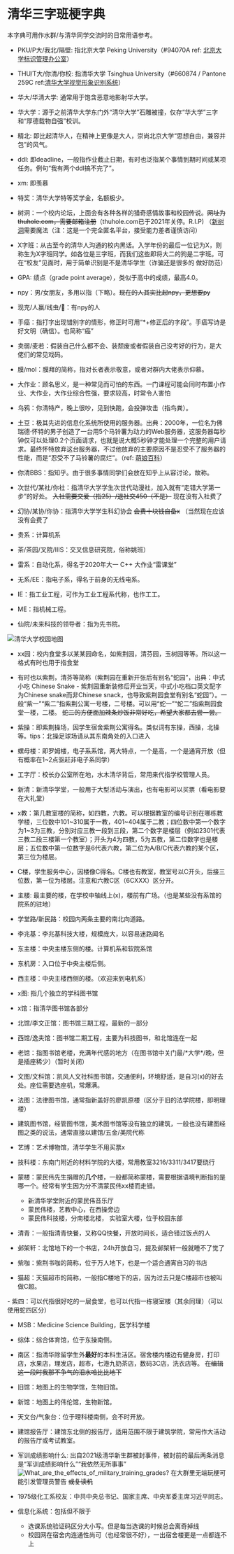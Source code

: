 # 清华三字班梗字典

本字典可用作水群/与清华同学交流时的日常用语参考。

- PKU/P大/我北/隔壁: 指北京大学 Peking University（#94070A ref: [北京大学标识管理办公室](https://vim.pku.edu.cn/cjwt/index.htm)）

- THU/T大/你清/你校: 指清华大学 Tsinghua University（#660874 / Pantone 259C ref:[清华大学视觉形象识别系统](https://vi.tsinghua.edu.cn/gk/xxbz/scgf.htm)）

- 华大/华清大学: 通常用于饱含恶意地影射华大学。

- 华大学：源于之前清华大学东门外“清华大学”石雕被撞，仅存“华大学”三字和“厚德载物自强”校训。

- 精北: 即比起清华人，在精神上更像是大人，崇尚北京大学“思想自由，兼容并包”的风气。

- ddl: 即deadline，一般指作业截止日期，有时也泛指某个事情到期时间或某项任务。例句“我有两个ddl搞不完了”。

- xm: 即羡慕

- 特奖：清华大学特等奖学金，名额极少。

- 树洞：一个校内论坛，上面会有各种各样的猎奇感情故事和校园传说。~~网址为thuhole.com，需要邮箱注册~~（thuhole.com已于2021年关停。R.I.P) （[新树洞](https://new-t.github.io/)需要魔法（注：这是一个完全匿名平台，接受能力差者谨慎访问）

- X字班：从古至今的清华人沟通的校内黑话。入学年份的最后一位记为X，则称生为X字班同学。如各位是三字班，而我们这些即将大二的狗是二字班。可在“校友”见面时，用于简单识别是不是清华学生（诈骗还是很多的 做好防范）

- GPA: 绩点（grade point average），类似于高中的成绩，最高4.0。

- npy：男/女朋友，多用以指（下略）。~~现在的人其实比起npy，更想要py~~

- 现充/人赢/线虫/🐛：有npy的人

- 手癌：指打字出现错别字的情形，修正时可用“\*+修正后的字段”。手癌写诗是好文明（确信）。也简称“癌”

- 卖弱/麦若：假装自己什么都不会、装颓废或者假装自己没考好的行为，是大佬们的常见戏码。

- 膜/mol：膜拜的简称，指对长者表示敬意，或者对群内大佬表示仰慕。

- 大作业：顾名思义，是一种常见而可怕的东西。一门课程可能会同时布置小作业、大作业，大作业综合性强，要求较高，时常令人害怕

- 乌鸦：你清特产，晚上很吵，见到快跑，会投弹攻击（指鸟粪）。

- 土豆：极其先进的信息化系统所使用的服务器。出典：2000年，一位名为佛瑞德·怀特的男子创造了一台用5个马铃薯为动力的Web服务器，这服务器每秒钟仅可以处理0.2个页面请求，也就是说大概5秒钟才能处理一个完整的用户请求。最终怀特放弃这台服务器，不过他放弃的主要原因不是忍受不了服务器的性能，而是“忍受不了马铃薯的腐烂”。（ref: [萌娘百科](https://zh.moegirl.org.cn/zh-hans/%E5%9C%9F%E8%B1%86%E6%9C%8D%E5%8A%A1%E5%99%A8#.E6.9D.A5.E6.BA.90)）

- 你清BBS：指知乎。由于很多事情同学们会放在知乎上从容讨论，故称。

- 次世代/某社/你社：指清华大学学生次世代动漫社，加入就有“走错大学第一步”的好处。 ~~入社需要交爱（指25）/退社交450（不是）~~ 现在没有入社费了

- 幻协/某协/你协：指清华大学学生科幻协会 ~~会费十块钱自备x~~ （当然现在应该没有会费了

- 贵系：计算机系

- 茶/茶园/叉院/IIIS：交叉信息研究院，俗称姚班）

- 雷系：自动化系，得名于2020年大一 C++ 大作业“雷课堂”

- 无系/EE：指电子系，得名于前身的无线电系。

- IE：指工业工程，可作为工业工程系代称，也作工工。

- ME：指机械工程。

- 仙院/未来科技的领导者：指为先书院。

![清华大学校园地图](https://www.tsinghua.edu.cn/__local/A/F4/45/B75324950C7B7C31E805D331BF0_54C01F1E_2D1683.jpg)

- xx园：校内食堂多以某某园命名，如紫荆园，清芬园，玉树园等等。所以这一格式有时也用于指食堂 

- 有时也以紫荆，清芬等简称（紫荆园在重新开张后有别名“蛇园”，出典：中式小吃 Chinese Snake - 紫荆园重新装修后开业当天，中式小吃档口英文配字为Chinese snake而非Chinese snack，也导致紫荆园食堂有别名“蛇园”）。一般“紫一”“紫二”指紫荆公寓一号楼，二号楼。可以用“蛇一”“蛇二”指紫荆园食堂一楼，二楼。 ~~蛇二的方便面加辣条炒饭非常好吃，希望大家都去尝一尝。~~

- 紫操：即紫荆操场，因学生宿舍紫荆公寓得名。类似词有东操，西操，北操等。tips：北操足球场请从其东南角处的入口进入

- 螺母楼：即罗姆楼，电子系系馆，两大特点，一个是高，一个是通宵开放（但有概率在1~2点驱赶非电子系同学）

- 工字厅：校长办公室所在地，水木清华背后，常用来代指学校管理人员。

- 新清：新清华学堂，一般用于大型活动与演出，也有电影可以买票（看电影要在大礼堂）

- x教：第几教室楼的简称，如四教，六教。可以根据教室的编号识别在哪栋教学楼，三位数中101~310属于一教，401~404属于二教；四位数中第一个数字为1~3为三教，分别对应三教一段到三段，第二个数字是楼层（例如2301代表三教二段三楼第一个教室）；开头为4为四教，5为五教，第二位数字也是楼层；五位数中第一位数字是6代表六教，第二位为A/B/C代表六教的某个区，第三位为楼层。

- C楼，学生服务中心，因楼像C得名。C楼也有教室，教室号以C开头，后接三位数，第一位为楼层。注意和六教C区（6CXXX）区分开。

- 主楼: 最主要的楼，在学校中轴线上(x)，楼前有广场。（也是某些没有系馆的院系的驻地）

- 学堂路/新民路：校园内两条主要的南北向道路。

- 李兆基：李兆基科技大楼，规模庞大，以容易迷路闻名

- 东主楼：中央主楼东侧的楼。计算机系和软院系馆

- 东机房：入口位于中央主楼后侧。

- 西主楼：中央主楼西侧的楼。（欢迎来到电机系）

- x图: 指几个独立的学科图书馆

- x馆：指清华图书馆各部分

- 北馆/李文正馆：图书馆三期工程，最新的一部分

- 西馆/逸夫馆：图书馆二期工程，主要为科技图书，和北馆连在一起

- 老馆：指图书馆老楼，充满年代感的地方（在图书馆中关门最/\*大学\*/晚，但是插座稀少）（暂时关闭）

- 文图/文科馆：凯风人文社科图书馆，交通便利，环境舒适，是自习(x)的好去处。座位需要选座机，常爆满。

- 法图：法律图书馆，通常指新盖好的廖凯原楼（区分于旧的法学院楼，即明理楼）

- 建筑图书馆，经管图书馆，美术图书馆等没有独立的建筑，一般也没有建图经图之类的说法，通常直接以建馆/五金/美院代称

- 艺博：艺术博物馆，清华学生不用买票x

- 技科楼：东南门附近的材料学院的大楼，常用教室3216/3311/3417要绕行

- 蒙楼：蒙民伟先生捐赠的**几个**楼，一般都简称蒙楼，需要根据语境判断指的是哪一个。经常有学生因为分不清蒙民伟xx楼而走错。
    - 新清华学堂附近的蒙民伟音乐厅
    - 蒙民伟楼，艺教中心，在西操旁边
    - 蒙民伟科技楼，分南楼北楼， 实验室大楼，位于校园东部

- 清青：一般指清青快餐，又称QQ快餐，开放时间长，适合错过饭点的人

- 邺架轩：北馆地下的一个书店，24h开放自习，提及邺架轩一般就睡不了觉了

- 紫咖：紫荆书咖的简称，位于万人地下，也是一个适合通宵自习的书店

- 猫超：天猫超市的简称，一般指C楼地下的店，因为过去只是C楼超市也被叫做C超。

- 紫四：可以代指很好吃的一层食堂，也可以代指一栋寝室楼（其余同理）（可以使用蛇四区分）

- MSB：Medicine Science Building，医学科学楼

- 综体：综合体育馆，位于东操南侧。

- 南区：指清华除留学生外**最好**的本科生活区。宿舍楼内楼边有健身房，打印店，水果店，理发店，超市，七港九奶茶店，数码3C店，洗衣店等。 ~~在编辑这一段时我那不争气的泪水哈比比地下~~

- 旧馆：地图上的生物学馆，生物旧馆。

- 新馆：地图上的伟伦馆，生物新馆。

- 天文台/气象台：位于理科楼南侧，会不时开放。

- 建馆报告厅：建馆东北侧的报告厅，适用范围不限于建筑学院，常用作大活动的报告厅或考试教室。

- 军训成绩影响什么: 出自2021级清华新生群被封事件，被封前的最后两条消息是“军训成绩影响什么”“我依然无所事事”
  ![What_are_the_effects_of_military_training_grades?](pic/What_are_the_effects_of_military_training_grades.jpeg)
  在大群里无端玩梗可能引发管理员警告 ~~或复读机~~

- 1975级化工系校友：中共中央总书记、国家主席、中央军委主席习近平同志。

- 信息化系统：包括但不限于
    - 选课系统验证码区分大小写。但是每当选课的时候总会离奇掉线
    - 校园网在宿舍内连通性尚可（也经常很不好），一出宿舍楼更是一点都连不上
